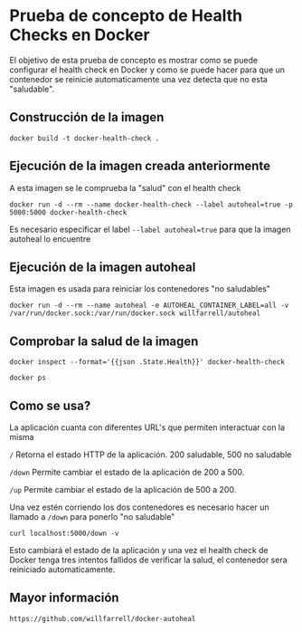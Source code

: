 # Prueba de concepto de Health Checks en Docker

El objetivo de esta prueba de concepto es mostrar como se puede configurar el health check en Docker y como se puede hacer para que un contenedor se reinicie automaticamente una vez detecta que no esta "saludable".

## Construcción de la imagen

```shell
docker build -t docker-health-check .
```

## Ejecución de la imagen creada anteriormente
A esta imagen se le comprueba la "salud" con el health check
```shell
docker run -d --rm --name docker-health-check --label autoheal=true -p 5000:5000 docker-health-check
```

Es necesario especificar el label ```--label autoheal=true``` para que la imagen autoheal lo encuentre


## Ejecución de la imagen autoheal
Esta imagen es usada para reiniciar los contenedores "no saludables"
```shell
docker run -d --rm --name autoheal -e AUTOHEAL_CONTAINER_LABEL=all -v /var/run/docker.sock:/var/run/docker.sock willfarrell/autoheal
```

## Comprobar la salud de la imagen
```shell
docker inspect --format='{{json .State.Health}}' docker-health-check 
```

```shell
docker ps
```

## Como se usa?

La aplicación cuanta con diferentes URL's que permiten interactuar con la misma

```/``` Retorna el estado HTTP de la aplicación. 200 saludable, 500 no saludable

```/down``` Permite cambiar el estado de la aplicación de 200 a 500.

```/up``` Permite cambiar el estado de la aplicación de 500 a 200.

Una vez estén corriendo los dos contenedores es necesario hacer un llamado a ```/down``` para ponerlo "no saludable"

```shell
curl localhost:5000/down -v
```

Esto cambiará el estado de la aplicación y una vez el health check de Docker tenga tres intentos fallidos de verificar la salud, el contenedor sera reiniciado automaticamente.

## Mayor información

```shell
https://github.com/willfarrell/docker-autoheal
```